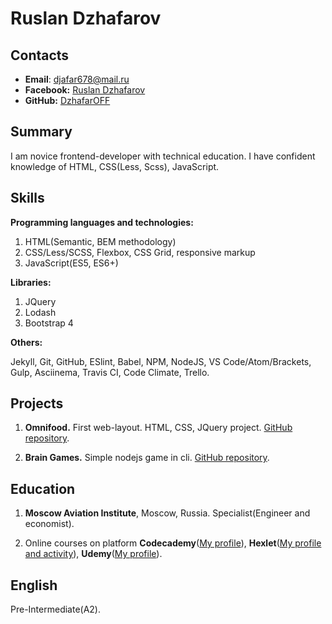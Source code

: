 # Ruslan Dzhafarov

## Contacts
- **Email**: djafar678@mail.ru
- **Facebook:** [Ruslan Dzhafarov](https://www.facebook.com/ruslan.dzhafarov.714)
- **GitHub:** [DzhafarOFF](https://github.com/DzhafarOFF)

## Summary
I am novice frontend-developer with technical education. I have confident knowledge of HTML, CSS(Less, Scss), JavaScript.

## Skills

**Programming languages and technologies:**

1. HTML(Semantic, BEM methodology)
2. CSS/Less/SCSS, Flexbox, CSS Grid, responsive markup
3. JavaScript(ES5, ES6+)

**Libraries:**

1. JQuery
2. Lodash
3. Bootstrap 4

**Others:**

Jekyll, Git, GitHub, ESlint, Babel, NPM, NodeJS, VS Code/Atom/Brackets, Gulp,  Asciinema, Travis CI, Code Climate, Trello.

## Projects

1. **Omnifood.** First web-layout. HTML, CSS, JQuery project.
[GitHub repository](https://github.com/DzhafarOFF/Omnifood).

2. **Brain Games.** Simple nodejs game in cli.
[GitHub repository](https://github.com/DzhafarOFF/frontend-project-lvl1).

## Education

1. **Moscow Aviation Institute**, Moscow, Russia.
Specialist(Engineer and economist).

2. Online courses on platform **Codecademy**([My profile](https://www.codecademy.com/profiles/RuslanDzhafarov)), **Hexlet**([My profile and activity](https://ru.hexlet.io/u/djafar)), **Udemy**([My profile](https://www.udemy.com/user/ruslan-dzhafarov/)).

## English

Pre-Intermediate(A2).

